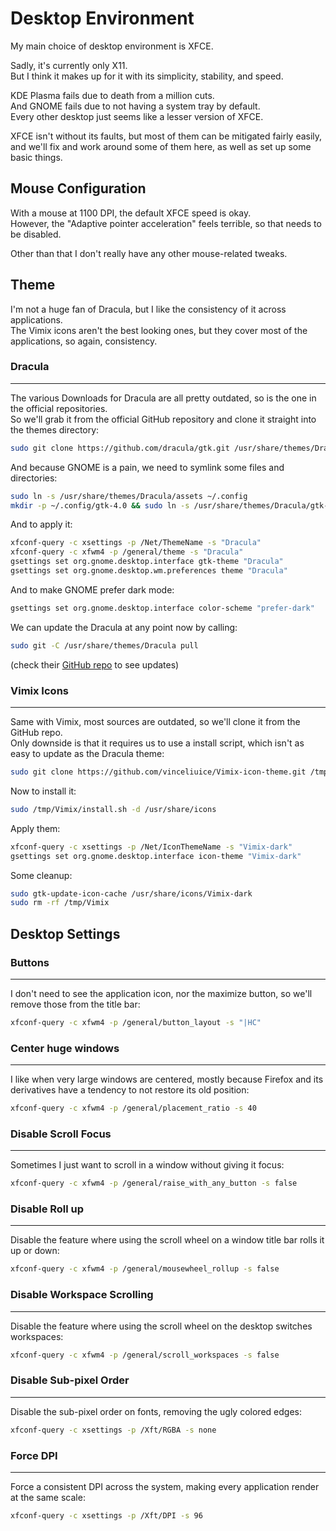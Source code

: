 # Desktop Environment

My main choice of desktop environment is XFCE.

Sadly, it's currently only X11.\
But I think it makes up for it with its simplicity, stability, and speed.

KDE Plasma fails due to death from a million cuts.\
And GNOME fails due to not having a system tray by default.\
Every other desktop just seems like a lesser version of XFCE.

XFCE isn't without its faults, but most of them can be mitigated fairly easily, and we'll fix and work around some of them here, as well as set up some basic things.

## Mouse Configuration

With a mouse at 1100 DPI, the default XFCE speed is okay.\
However, the "Adaptive pointer acceleration" feels terrible, so that needs to be disabled.

Other than that I don't really have any other mouse-related tweaks.

## Theme

I'm not a huge fan of Dracula, but I like the consistency of it across applications.\
The Vimix icons aren't the best looking ones, but they cover most of the applications, so again, consistency.

### Dracula
---
The various Downloads for Dracula are all pretty outdated, so is the one in the official repositories.\
So we'll grab it from the official GitHub repository and clone it straight into the themes directory:
```bash
sudo git clone https://github.com/dracula/gtk.git /usr/share/themes/Dracula
```
And because GNOME is a pain, we need to symlink some files and directories:
```bash
sudo ln -s /usr/share/themes/Dracula/assets ~/.config
mkdir -p ~/.config/gtk-4.0 && sudo ln -s /usr/share/themes/Dracula/gtk-4.0/gtk*.css ~/.config/gtk-4.0/
```

And to apply it:
```bash
xfconf-query -c xsettings -p /Net/ThemeName -s "Dracula"
xfconf-query -c xfwm4 -p /general/theme -s "Dracula"
gsettings set org.gnome.desktop.interface gtk-theme "Dracula"
gsettings set org.gnome.desktop.wm.preferences theme "Dracula"
```

And to make GNOME prefer dark mode:
```bash
gsettings set org.gnome.desktop.interface color-scheme "prefer-dark"
```

We can update the Dracula at any point now by calling:
```bash
sudo git -C /usr/share/themes/Dracula pull
```
(check their [GitHub repo](https://github.com/dracula/gtk) to see updates)

### Vimix Icons
---
Same with Vimix, most sources are outdated, so we'll clone it from the GitHub repo.\
Only downside is that it requires us to use a install script, which isn't as easy to update as the Dracula theme:
```bash
sudo git clone https://github.com/vinceliuice/Vimix-icon-theme.git /tmp/Vimix
```

Now to install it:
```bash
sudo /tmp/Vimix/install.sh -d /usr/share/icons
```

Apply them:
```bash
xfconf-query -c xsettings -p /Net/IconThemeName -s "Vimix-dark"
gsettings set org.gnome.desktop.interface icon-theme "Vimix-dark"
```

Some cleanup:
```bash
sudo gtk-update-icon-cache /usr/share/icons/Vimix-dark
sudo rm -rf /tmp/Vimix
```

## Desktop Settings

### Buttons
---
I don't need to see the application icon, nor the maximize button, so we'll remove those from the title bar:
```bash
xfconf-query -c xfwm4 -p /general/button_layout -s "|HC"
```

### Center huge windows
---
I like when very large windows are centered, mostly because Firefox and its derivatives have a tendency to not restore its old position:
```bash
xfconf-query -c xfwm4 -p /general/placement_ratio -s 40
```

### Disable Scroll Focus
---
Sometimes I just want to scroll in a window without giving it focus:
```bash
xfconf-query -c xfwm4 -p /general/raise_with_any_button -s false
```

### Disable Roll up
---
Disable the feature where using the scroll wheel on a window title bar rolls it up or down:
```bash
xfconf-query -c xfwm4 -p /general/mousewheel_rollup -s false
```

### Disable Workspace Scrolling
---
Disable the feature where using the scroll wheel on the desktop switches workspaces:
```bash
xfconf-query -c xfwm4 -p /general/scroll_workspaces -s false
```

### Disable Sub-pixel Order
---
Disable the sub-pixel order on fonts, removing the ugly colored edges:
```bash
xfconf-query -c xsettings -p /Xft/RGBA -s none
```

### Force DPI
---
Force a consistent DPI across the system, making every application render at the same scale:
```bash
xfconf-query -c xsettings -p /Xft/DPI -s 96
```